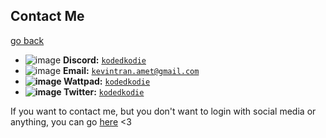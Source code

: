 ## Contact Me
[go back](https://kodedkodie.github.io)

* ![image](https://github.com/bobbledbobby/bobbledbobby.github.io/assets/154967011/50df4b63-b73a-47e4-a1c4-d337c73ee255)
 **Discord:** [`kodedkodie`](https://discord.com/users/1112373063296753766)
*  ![image](https://github.com/bobbledbobby/bobbledbobby.github.io/assets/154967011/21861b64-5d9b-4334-9eaa-b5f8ea2a2f27)
**Email:** [`kevintran.amet@gmail.com`](mailto:kevintran.amet@gmail.com)
* **![image](https://github.com/kodedkodie/kodedkodie.github.io/assets/154967011/5d21eea8-e525-41fa-be58-6ddbeb4d65ff) Wattpad:** [`kodedkodie`](https://wattpad.com/kodedkodie)
* **![image](https://github.com/kodedkodie/kodedkodie.github.io/assets/154967011/bcd68e62-4a9b-45ec-8972-aa3de3eee54b) Twitter:** [`kodedkodie`](https://twitter.com/kodedkodie)



If you want to contact me, but you don't want to login with social media or anything, you can go [here](https://kodedkodie.github.io/contact-me-easier) <3
